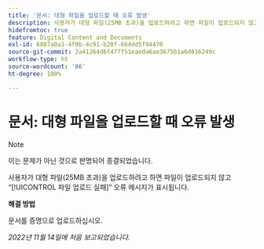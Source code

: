 ```yaml
---
title: '문서: 대형 파일을 업로드할 때 오류 발생'
description: 사용자가 대형 파일(25MB 초과)을 업로드하려고 하면 파일이 업로드되지 않고 “파일 업로드 실패” 오류 메시지가 표시됩니다.
hidefromtoc: true
feature: Digital Content and Documents
exl-id: 6887a0a1-4f0b-4c91-b20f-664dd5f94470
source-git-commit: 2a41264d6f477f51eaeda6ae3675b1a6d816249c
workflow-type: ht
source-wordcount: '86'
ht-degree: 100%

---
```


# 문서: 대형 파일을 업로드할 때 오류 발생

<!--This article is on WF and WFP TOCs-->

>[!NOTE]
>
>이는 문제가 아닌 것으로 판명되어 종결되었습니다.

사용자가 대형 파일(25MB 초과)을 업로드하려고 하면 파일이 업로드되지 않고 “[!UICONTROL 파일 업로드 실패]” 오류 메시지가 표시됩니다.

**해결 방법**

문서를 증명으로 업로드하십시오.

_2022년 11월 14일에 처음 보고되었습니다._
